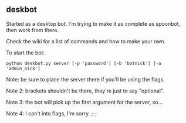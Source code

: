 deskbot
-------

Started as a desktop bot. I'm trying to make it as complete as spoonbot, then work from there.

Check the wiki for a list of commands and how to make your own.

To start the bot:
```
python deskbot.py server [-p 'password'] [-b 'botnick'] [-a 'admin_nick']
```

Note: be sure to place the server there if you'll be using the flags.

Note 2: brackets shouldn't be there, they're just to say "optional".

Note 3: the bot will pick up the first argument for the server, so...

Note 4: I can't into flags, I'm sorry. ;-;
